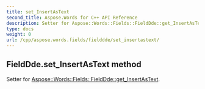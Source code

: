 ```yaml
---
title: set_InsertAsText
second_title: Aspose.Words for C++ API Reference
description: Setter for Aspose::Words::Fields::FieldDde::get_InsertAsText. 
type: docs
weight: 0
url: /cpp/aspose.words.fields/fielddde/set_insertastext/
---
```

## FieldDde.set_InsertAsText method


Setter for [Aspose::Words::Fields::FieldDde::get_InsertAsText](./get_insertastext/).

